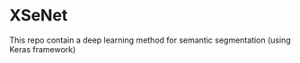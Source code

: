 # XSeNet
This repo contain a deep learning method for semantic segmentation (using Keras framework)
